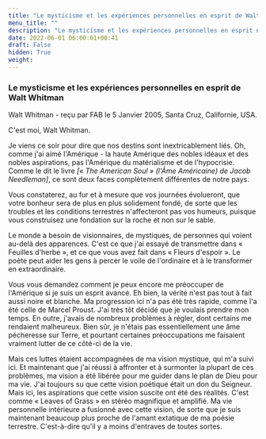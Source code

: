 ```yaml
---
title: "Le mysticisme et les expériences personnelles en esprit de Walt Whitman"
menu_title: ""
description: "Le mysticisme et les expériences personnelles en esprit de Walt Whitman"
date: 2022-06-01 06:00:01+00:41
draft: False
hidden: True
weight:
---
```

### Le mysticisme et les expériences personnelles en esprit de Walt Whitman

Walt Whitman - reçu par FAB le 5 Janvier 2005, Santa Cruz, Californie, USA.

C'est moi, Walt Whitman.

Je viens ce soir pour dire que nos destins sont inextricablement liés. Oh, comme j'ai aimé l'Amérique - la haute Amérique des nobles idéaux et des nobles aspirations, pas l'Amérique du matérialisme et de l'hypocrisie. Comme le dit le livre *[« The American Soul » (l'Âme Américaine) de Jacob Needleman]*, ce sont deux faces complètement différentes de notre pays.

Vous constaterez, au fur et à mesure que vos journées évolueront, que votre bonheur sera de plus en plus solidement fondé, de sorte que les troubles et les conditions terrestres n'affecteront pas vos humeurs, puisque vous construisez une fondation sur la roche et non sur le sable.

Le monde a besoin de visionnaires, de mystiques, de personnes qui voient au-delà des apparences. C'est ce que j'ai essayé de transmettre dans « Feuilles d'herbe », et ce que vous avez fait dans « Fleurs d'espoir ». Le poète peut aider les gens à percer le voile de l'ordinaire et à le transformer en extraordinaire.

Vous vous demandez comment je peux encore me préoccuper de l'Amérique si je suis un esprit avancé. Eh bien, la vérité n'est pas tout à fait aussi noire et blanche. Ma progression ici n'a pas été très rapide, comme l'a été celle de Marcel Proust. J'ai très tôt décidé que je voulais prendre mon temps. En outre, j'avais de nombreux problèmes à régler, dont certains me rendaient malheureux. Bien sûr, je n'étais pas essentiellement une âme pécheresse sur Terre, et pourtant certaines préoccupations me faisaient vraiment lutter de ce côté-ci de la vie.

Mais ces luttes étaient accompagnées de ma vision mystique, qui m'a suivi ici. Et maintenant que j'ai réussi à affronter et à surmonter la plupart de ces problèmes, ma vision a été libérée pour me guider dans le plan de Dieu pour ma vie. J'ai toujours su que cette vision poétique était un don du Seigneur. Mais ici, les aspirations que cette vision suscite ont été des réalités. C'est comme « Leaves of Grass » en stéréo magnifique et amplifié. Ma vie personnelle intérieure a fusionné avec cette vision, de sorte que je suis maintenant beaucoup plus proche de l'amant extatique de ma poésie terrestre. C'est-à-dire qu'il y a moins d'entraves de toutes sortes.